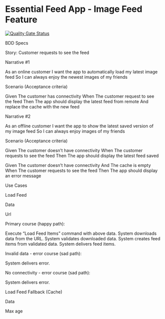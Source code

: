 # Essential Feed App - Image Feed Feature
[![Quality Gate Status](https://sonarcloud.io/api/project_badges/measure?project=fronder_EssentialFeed&metric=alert_status)](https://sonarcloud.io/summary/new_code?id=fronder_EssentialFeed)

BDD Specs

Story: Customer requests to see the feed

Narrative #1

As an online customer 
I want the app to automatically load my latest image feed
So I can always enjoy the newest images of my friends

Scenario (Acceptance criteria)

Given The customer has connectivity
When The customer request to see the feed
Then The app should display the latest feed from remote And replace the cache
	with the new feed

Narrative #2

As an offline customer
I want the app to show the latest saved version of my image feed
So I can always enjoy images of my friends

Scenario (Acceptance criteria)

Given The customer doesn’t have connectivity
When The customer requests to see the feed
Then The app should display the latest feed saved

Given The customer doesn’t have connectivity
And The cache is empty 
When The customer requests to see the feed
Then The app should display an error message



Use Cases

Load Feed

Data

Url

Primary course (happy path):

Execute “Load Feed Items” command with above data.
System downloads data from the URL.
System validates downloaded data.
System creates feed items from validated data.
System delivers feed items.

Invalid data - error course (sad path):

System delivers error.

No connectivity - error course (sad path):

System delivers error.


Load Feed Fallback (Cache)

Data

Max age
